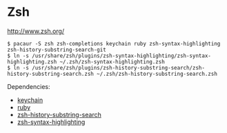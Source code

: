# Zsh

http://www.zsh.org/

	$ pacaur -S zsh zsh-completions keychain ruby zsh-syntax-highlighting zsh-history-substring-search-git
	$ ln -s /usr/share/zsh/plugins/zsh-syntax-highlighting/zsh-syntax-highlighting.zsh ~/.zsh/zsh-syntax-highlighting.zsh
	$ ln -s /usr/share/zsh/plugins/zsh-history-substring-search/zsh-history-substring-search.zsh ~/.zsh/zsh-history-substring-search.zsh

Dependencies:

- [keychain](https://github.com/funtoo/keychain)
- [ruby](https://www.ruby-lang.org/)
- [zsh-history-substring-search](https://github.com/zsh-users/zsh-history-substring-search)
- [zsh-syntax-highlighting](https://github.com/zsh-users/zsh-syntax-highlighting)
